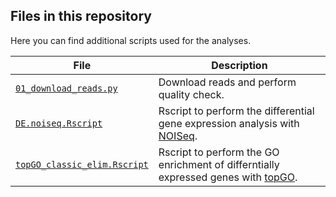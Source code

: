 ## Files in this repository

Here you can find additional scripts used for the analyses.

| File | Description |
| --- | --- |
| [<code>01_download_reads.py</code>](./01_download_reads.py) | Download reads and perform quality check. |
| [<code>DE.noiseq.Rscript</code>](DE.noiseq.Rscript) | Rscript to perform the differential gene expression analysis with [NOISeq](https://www.bioconductor.org/packages/release/bioc/html/NOISeq.html). |
| [<code>topGO_classic_elim.Rscript</code>](topGO_classic_elim.Rscript) | Rscript to perform the GO enrichment of differntially expressed genes with [topGO](https://bioconductor.org/packages/release/bioc/html/topGO.html). |
